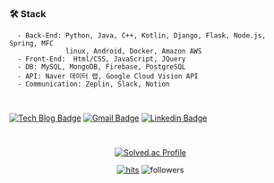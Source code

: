 
<!-- ### 📚 Education & Work Experience
```
  - 2021.06.25 ~ 2021.12.14 에이아이닷엠(ai.m) 서비스 개발팀 인턴
  - 2021.03.01 ~            서울여자대학교 정보경영연구실(데이터사이언스학과) 학부생연구원
  - 2020.09.01 ~ 2021.09.01 서울여자대학교 ALGOALGO 소학회 - 알고리즘 소학회
  - 2018.03.01 ~            서울여자대학교 소프트웨어융합학과 전공
``` -->

### 🛠️ Stack
```
  - Back-End: Python, Java, C++, Kotlin, Django, Flask, Node.js, Spring, MFC
              linux, Android, Docker, Amazon AWS
  - Front-End:  Html/CSS, JavaScript, JQuery
  - DB: MySQL, MongoDB, Firebase, PostgreSQL
  - API: Naver 데이터 랩, Google Cloud Vision API
  - Communication: Zeplin, Slack, Notion
```
<br>

<!-- [![Notion Badge](https://img.shields.io/badge/Portfolio-000000?style=flat-square&logo=notion&logoColor=white&link=https://julie5.notion.site/805b6ba8a0e74153ab0a41b608104264)](https://julie5.notion.site/805b6ba8a0e74153ab0a41b608104264) -->
[![Tech Blog Badge](http://img.shields.io/badge/-Tech%20blog-black?style=flat-square&logo=github&link=https://kimminjeong05.github.io/)](https://kimminjeong05.github.io/)
[![Gmail Badge](https://img.shields.io/badge/Gmail-d14836?style=flat-square&logo=Gmail&logoColor=white&link=mailto:minjeong.kim512@gmail.com)](mailto:minjeong.kim512@gmail.com)
[![Linkedin Badge](https://img.shields.io/badge/-LinkedIn-blue?style=flat-square&logo=Linkedin&logoColor=white&link=https://www.linkedin.com/in/%EB%AF%BC%EC%A0%95-%EA%B9%80-491652227/)](https://www.linkedin.com/in/%EB%AF%BC%EC%A0%95-%EA%B9%80-491652227/)
<!-- [![Youtube Badge](https://img.shields.io/badge/Youtube-ff0000?style=flat-square&logo=youtube&link=https://www.youtube.com/c/kyleschool)](https://www.youtube.com/c/kyleschool) -->
<br>
<div align=center> 
  
  [![Solved.ac Profile](http://mazassumnida.wtf/api/v2/generate_badge?boj=alswjd980512)](https://solved.ac/alswjd980512/)

  [![hits](https://hits.seeyoufarm.com/api/count/incr/badge.svg?url=https%3A%2F%2Fgithub.com%2FKimMinJeong05&count_bg=%237A7A7A&title_bg=%23FFADCC&icon=reverbnation.svg&icon_color=%23FF0000&title=hits&edge_flat=false)](https://hits.seeyoufarm.com)
  ![followers](https://img.shields.io/github/followers/KimMinJeong05?style=social)
  
</div>
<!--
**KimMinJeong05/KimMinJeong05** is a ✨ _special_ ✨ repository because its `README.md` (this file) appears on your GitHub profile.

Here are some ideas to get you started:

- 🔭 I’m currently working on ...
- 🌱 I’m currently learning ...
- 👯 I’m looking to collaborate on ...
- 🤔 I’m looking for help with ...
- 💬 Ask me about ...
- 📫 How to reach me: ...
- 😄 Pronouns: ...
- ⚡ Fun fact: ...
-->
